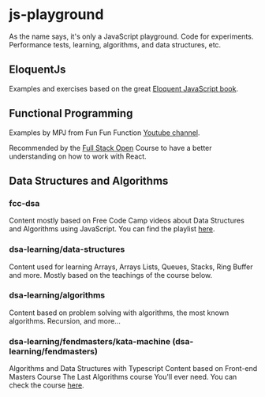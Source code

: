 # js-playground

As the name says, it's only a JavaScript playground. Code for experiments.
Performance tests, learning, algorithms, and data structures, etc.

## EloquentJs

Examples and exercises based on the great [Eloquent JavaScript book](http://eloquentjavascript.net/index.html).

## Functional Programming

Examples by MPJ from Fun Fun Function [Youtube channel](https://www.youtube.com/channel/UCO1cgjhGzsSYb1rsB4bFe4Q).

Recommended by the [Full Stack Open](https://fullstackopen.com/en/) Course to have a better understanding on how to work with React.

## Data Structures and Algorithms

### fcc-dsa

Content mostly based on Free Code Camp videos about Data Structures and Algorithms using JavaScript.
You can find the playlist [here](https://youtube.com/playlist?list=PLWKjhJtqVAbkso-IbgiiP48n-O-JQA9PJ).

### dsa-learning/data-structures

Content used for learning Arrays, Arrays Lists, Queues, Stacks, Ring Buffer and more. Mostly based on the teachings of the course below.

### dsa-learning/algorithms

Content based on problem solving with algorithms, the most known algorithms. Recursion, and more...

### dsa-learning/fendmasters/kata-machine (dsa-learning/fendmasters)

Algorithms and Data Structures with Typescript
Content based on Front-end Masters Course The Last Algorithms course You'll ever need.
You can check the course [here](https://frontendmasters.com/courses/algorithms/).
